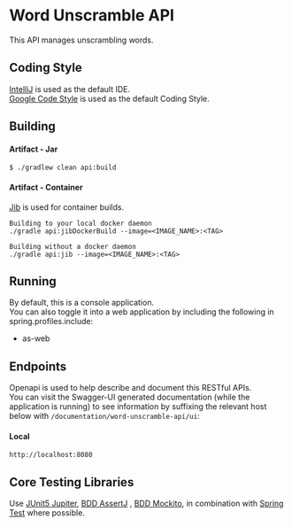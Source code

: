# Word Unscramble API

This API manages unscrambling words.

## Coding Style

[IntelliJ](https://www.jetbrains.com/idea) is used as the default IDE.  
[Google Code Style](https://github.com/google/styleguide/blob/gh-pages/intellij-java-google-style.xml)
is used as the default Coding Style.

## Building

#### Artifact - Jar

~~~
$ ./gradlew clean api:build
~~~

#### Artifact - Container

[Jib](https://github.com/GoogleContainerTools/jib) is used for container builds.

~~~
Building to your local docker daemon
./gradle api:jibDockerBuild --image=<IMAGE_NAME>:<TAG>

Building without a docker daemon
./gradle api:jib --image=<IMAGE_NAME>:<TAG>
~~~  

## Running
By default, this is a console application.  
You can also toggle it into a web application by including the following in spring.profiles.include:  
* as-web


## Endpoints

Openapi is used to help describe and document this RESTful APIs.  
You can visit the Swagger-UI generated documentation (while the application is running) to see
information by suffixing the relevant host below with `/documentation/word-unscramble-api/ui`:

#### Local

~~~
http://localhost:8080
~~~  

## Core Testing Libraries

Use [JUnit5 Jupiter](https://junit.org/junit5/), [BDD AssertJ](https://assertj.github.io/doc/)
, [BDD Mockito](https://site.mockito.org/), in combination
with [Spring Test](https://docs.spring.io/spring-framework/docs/current/reference/html/testing.html)
where possible.  